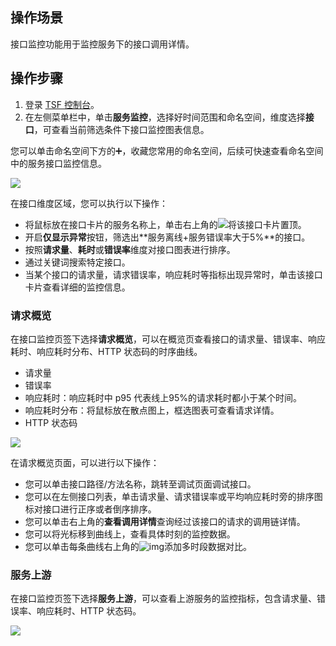 ## 操作场景

接口监控功能用于监控服务下的接口调用详情。



## 操作步骤

1. 登录 [TSF 控制台](https://console.cloud.tencent.com/tsf/index)。
2. 在左侧菜单栏中，单击**服务监控**，选择好时间范围和命名空间，维度选择**接口**，可查看当前筛选条件下接口监控图表信息。

<dx-alert infotype="explain" title="">
您可以单击命名空间下方的➕，收藏您常用的命名空间，后续可快速查看命名空间中的服务接口监控信息。
</dx-alert>



![](https://qcloudimg.tencent-cloud.cn/raw/2fb6e0bc069a42f33d02f9fe2568d50e.png)



在接口维度区域，您可以执行以下操作：



- 将鼠标放在接口卡片的服务名称上，单击右上角的![](https://qcloudimg.tencent-cloud.cn/raw/6bc0a1003da8cb84026fa5ce8b7e2f11.png)将该接口卡片置顶。
- 开启**仅显示异常**按钮，筛选出**服务离线+服务错误率大于5%**的接口。
- 按照**请求量**、**耗时**或**错误率**维度对接口图表进行排序。
- 通过关键词搜索特定接口。
- 当某个接口的请求量，请求错误率，响应耗时等指标出现异常时，单击该接口卡片查看详细的监控信息。

  



### 请求概览

在接口监控页签下选择**请求概览**，可以在概览页查看接口的请求量、错误率、响应耗时、响应耗时分布、HTTP 状态码的时序曲线。

- 请求量
- 错误率
- 响应耗时：响应耗时中 p95 代表线上95%的请求耗时都小于某个时间。
- 响应耗时分布：将鼠标放在散点图上，框选图表可查看请求详情。
- HTTP 状态码

![](https://qcloudimg.tencent-cloud.cn/raw/c1a17046acfeaaeff19db65ec31b4882.png)



在请求概览页面，可以进行以下操作：

- 您可以单击接口路径/方法名称，跳转至调试页面调试接口。
- 您可以在左侧接口列表，单击请求量、请求错误率或平均响应耗时旁的排序图标对接口进行正序或者倒序排序。
- 您可以单击右上角的**查看调用详情**查询经过该接口的请求的调用链详情。
- 您可以将光标移到曲线上，查看具体时刻的监控数据。
- 您可以单击每条曲线右上角的![img](https://main.qcloudimg.com/raw/7d2ae79ec8e992ec9252d909e74423e9.png)添加多时段数据对比。



### 服务上游

在接口监控页签下选择**服务上游**，可以查看上游服务的监控指标，包含请求量、错误率、响应耗时、HTTP 状态码。

![](https://qcloudimg.tencent-cloud.cn/raw/9b5439eb7a406e3d210e6f1415a0664e.png)
